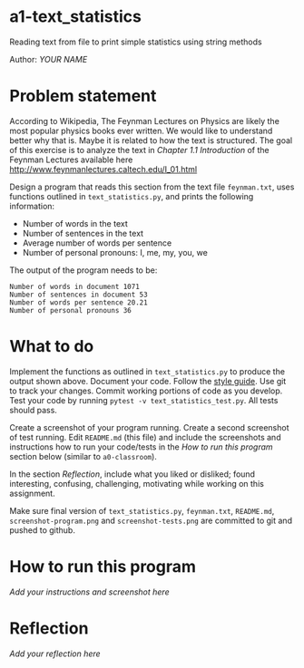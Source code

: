 # a1-text_statistics
Reading text from file to print simple statistics using string methods

Author: *YOUR NAME*

# Problem statement
According to Wikipedia, The Feynman Lectures on Physics are likely the most popular physics books ever written. We would like to understand better why that is. Maybe it is related to how the text is structured. The goal of this exercise is to analyze the text in _Chapter 1.1 Introduction_ of the Feynman Lectures available here http://www.feynmanlectures.caltech.edu/I_01.html

Design a program that reads this section from the text file `feynman.txt`, uses functions outlined in `text_statistics.py`, and prints the following information:
- Number of words in the text
- Number of sentences in the text
- Average number of words per sentence
- Number of personal pronouns: I, me, my, you, we

The output of the program needs to be:
```
Number of words in document 1071
Number of sentences in document 53
Number of words per sentence 20.21
Number of personal pronouns 36
```

# What to do
Implement the functions as outlined in `text_statistics.py` to produce the output shown above. Document your code. Follow the [style guide](StyleGuide.md). Use git to track your changes. Commit working portions of code as you develop. Test your code by running `pytest -v text_statistics_test.py`. All tests should pass.

Create a screenshot of your program running. Create a second screenshot of test running. Edit `README.md` (this file) and include the screenshots and instructions how to run your code/tests in the _How to run this program_ section below (similar to `a0-classroom`). 

In the section *Reflection*, include what you liked or disliked; found interesting, confusing, challenging, motivating while working on this assignment.

Make sure final version of `text_statistics.py`, `feynman.txt`, `README.md`, `screenshot-program.png` and `screenshot-tests.png` are committed to git and pushed to github. 

# How to run this program
*Add your instructions and screenshot here*

# Reflection
*Add your reflection here*

